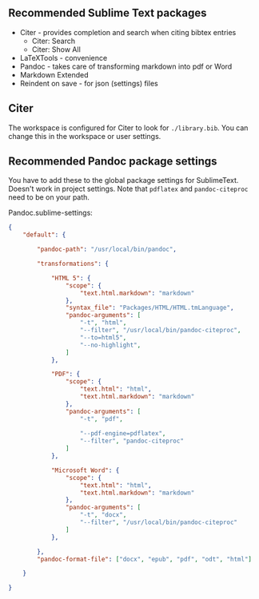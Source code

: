 ## Recommended Sublime Text packages

* Citer - provides completion and search when citing bibtex entries
  - Citer: Search
  - Citer: Show All
* LaTeXTools - convenience
* Pandoc - takes care of transforming markdown into pdf or Word
* Markdown Extended
* Reindent on save - for json (settings) files

## Citer

The workspace is configured for Citer to look for `./library.bib`. You can change this in the workspace or user settings.

## Recommended Pandoc package settings

You have to add these to the global package settings for SublimeText. Doesn't work in project settings. Note that `pdflatex` and `pandoc-citeproc` need to be on your path.

Pandoc.sublime-settings:
```json
{
	"default": {

		"pandoc-path": "/usr/local/bin/pandoc",

		"transformations": {

			"HTML 5": {
				"scope": {
					"text.html.markdown": "markdown"
				},
				"syntax_file": "Packages/HTML/HTML.tmLanguage",
				"pandoc-arguments": [
					"-t", "html",
					"--filter", "/usr/local/bin/pandoc-citeproc",
					"--to=html5",
					"--no-highlight", 
				]
			},

			"PDF": {
				"scope": {
					"text.html": "html",
					"text.html.markdown": "markdown"
				},
				"pandoc-arguments": [
					"-t", "pdf", 
					
					"--pdf-engine=pdflatex",
					"--filter", "pandoc-citeproc"
				]
			},

			"Microsoft Word": {
				"scope": {
					"text.html": "html",
					"text.html.markdown": "markdown"
				},
				"pandoc-arguments": [
					"-t", "docx",  
					"--filter", "/usr/local/bin/pandoc-citeproc"
				]
			},

		},
		"pandoc-format-file": ["docx", "epub", "pdf", "odt", "html"]

	}

}
```
